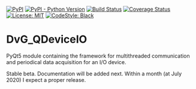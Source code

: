 [![PyPI](https://img.shields.io/pypi/v/dvg-qdeviceio)](https://pypi.org/project/dvg-qdeviceio)
[![PyPI - Python Version](https://img.shields.io/pypi/pyversions/dvg-qdeviceio)](https://pypi.org/project/dvg-qdeviceio)
[![Build Status](https://travis-ci.org/Dennis-van-Gils/python-dvg-qdeviceio.svg?branch=master)](https://travis-ci.org/Dennis-van-Gils/python-dvg-qdeviceio)
[![Coverage Status](https://coveralls.io/repos/github/Dennis-van-Gils/python-dvg-qdeviceio/badge.svg?branch=master)](https://coveralls.io/github/Dennis-van-Gils/python-dvg-qdeviceio?branch=master)
[![License: MIT](https://img.shields.io/badge/License-MIT-purple.svg)](https://github.com/Dennis-van-Gils/python-dvg-qdeviceio/blob/master/LICENSE.txt)
[![CodeStyle: Black](https://img.shields.io/badge/code%20style-black-000000.svg)](https://github.com/psf/black)

# DvG_QDeviceIO
PyQt5 module containing the framework for multithreaded communication and periodical data acquisition for an I/O device.

Stable beta. Documentation will be added next. Within a month (at July 2020) I expect a proper release.
